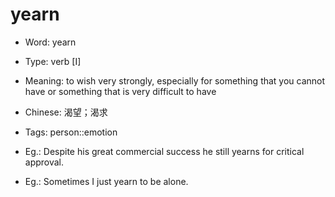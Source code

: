 # yearn

- Word: yearn

- Type: verb [I]
- Meaning: to wish very strongly, especially for something that you cannot have or something that is very difficult to have
- Chinese: 渴望；渴求
- Tags: person::emotion
- Eg.: Despite his great commercial success he still yearns for critical approval.
- Eg.: Sometimes I just yearn to be alone.


